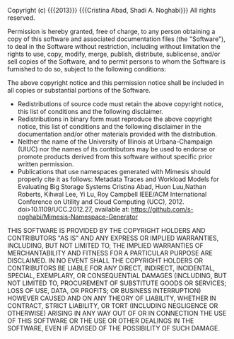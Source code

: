 
Copyright (c) {{{2013}}} {{{Cristina Abad, Shadi A. Noghabi}}}
All rights reserved.

Permission is hereby granted, free of charge, to any person obtaining a copy
of this software and associated documentation files (the "Software"), to deal
in the Software without restriction, including without limitation the rights
to use, copy, modify, merge, publish, distribute, sublicense, and/or sell
copies of the Software, and to permit persons to whom the Software is
furnished to do so, subject to the following conditions:

The above copyright notice and this permission notice shall be included in all
copies or substantial portions of the Software.



 * Redistributions of source code must retain the above copyright notice,
   this list of conditions and the following disclaimer.
 * Redistributions in binary form must reproduce the above copyright
   notice, this list of conditions and the following disclaimer in the
   documentation and/or other materials provided with the distribution.
 * Neither the name of the University of Illinois at Urbana-Champaign (UIUC)
   nor the names of its contributors may be used to endorse or promote
   products derived from this software without specific prior written
   permission.
*  Publications that use namespaces generated with Mimesis should properly cite it as follows:
      Metadata Traces and Workload Models for Evaluating Big Storage Systems
      Cristina Abad, Huon Luu,Nathan Roberts, Kihwal Lee, Yi Lu, Roy Campbell
      IEEE/ACM International Conference on Utility and Cloud Computing (UCC),
      2012. doi>10.1109/UCC.2012.27,
      available at: https://github.com/s-noghabi/Mimesis-Namespace-Generator


THIS SOFTWARE IS PROVIDED BY THE COPYRIGHT HOLDERS AND CONTRIBUTORS
"AS IS" AND ANY EXPRESS OR IMPLIED WARRANTIES, INCLUDING, BUT NOT
LIMITED TO, THE IMPLIED WARRANTIES OF MERCHANTABILITY AND FITNESS
FOR A PARTICULAR PURPOSE ARE DISCLAIMED. IN NO EVENT SHALL THE
COPYRIGHT HOLDERS OR CONTRIBUTORS BE LIABLE FOR ANY DIRECT, INDIRECT,
INCIDENTAL, SPECIAL, EXEMPLARY, OR CONSEQUENTIAL DAMAGES (INCLUDING,
BUT NOT LIMITED TO, PROCUREMENT OF SUBSTITUTE GOODS OR SERVICES;
LOSS OF USE, DATA, OR PROFITS; OR BUSINESS INTERRUPTION) HOWEVER
CAUSED AND ON ANY THEORY OF LIABILITY, WHETHER IN CONTRACT,
STRICT LIABILITY, OR TORT (INCLUDING NEGLIGENCE OR OTHERWISE)
ARISING IN ANY WAY OUT OF OR IN CONNECTION THE USE OF THIS SOFTWARE
OR THE USE OR OTHER DEALINGS IN THE SOFTWARE, EVEN IF ADVISED
OF THE POSSIBILITY OF SUCH DAMAGE.
